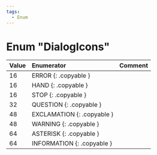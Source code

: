 ```yaml
---
tags:
  - Enum
---
```

# Enum "DialogIcons"
|Value|Enumerator|Comment|
|:--|:--|:--|
|16 |ERROR {: .copyable } |  |
|16 |HAND {: .copyable } |  |
|16 |STOP {: .copyable } |  |
|32 |QUESTION {: .copyable } |  |
|48 |EXCLAMATION {: .copyable } |  |
|48 |WARNING {: .copyable } |  |
|64 |ASTERISK {: .copyable } |  |
|64 |INFORMATION {: .copyable } |  |
